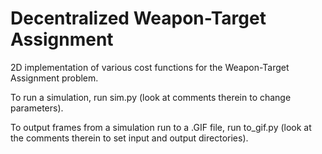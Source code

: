 # Decentralized Weapon-Target Assignment
2D implementation of various cost functions for the Weapon-Target Assignment problem.

To run a simulation, run sim.py (look at comments therein to change parameters).

To output frames from a simulation run to a .GIF file, run to_gif.py (look at the comments therein to set input and output directories).
